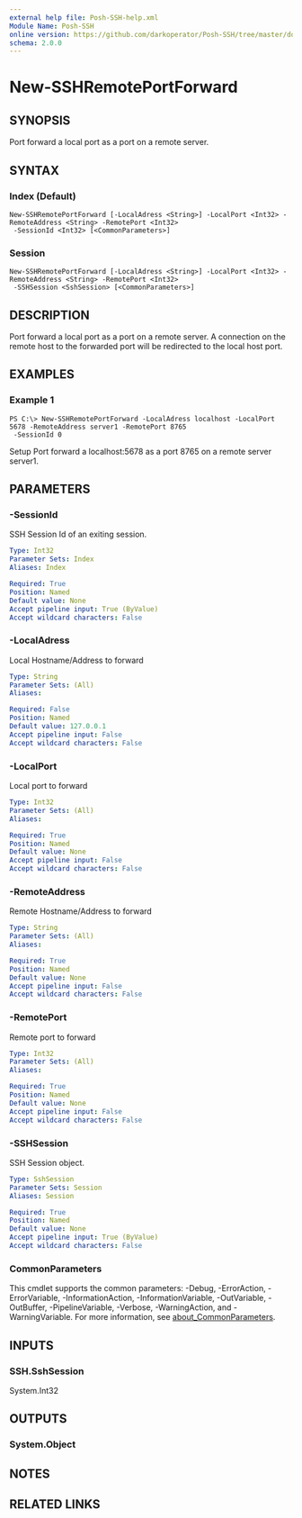 ```yaml
---
external help file: Posh-SSH-help.xml
Module Name: Posh-SSH
online version: https://github.com/darkoperator/Posh-SSH/tree/master/docs
schema: 2.0.0
---
```


# New-SSHRemotePortForward

## SYNOPSIS
Port forward a local port as a port on a remote server.

## SYNTAX

### Index (Default)
```
New-SSHRemotePortForward [-LocalAdress <String>] -LocalPort <Int32> -RemoteAddress <String> -RemotePort <Int32>
 -SessionId <Int32> [<CommonParameters>]
```

### Session
```
New-SSHRemotePortForward [-LocalAdress <String>] -LocalPort <Int32> -RemoteAddress <String> -RemotePort <Int32>
 -SSHSession <SshSession> [<CommonParameters>]
```

## DESCRIPTION
Port forward a local port as a port on a remote server.
A connection on the remote host to the forwarded port will be redirected to the local host port.

## EXAMPLES

### Example 1
```
PS C:\> New-SSHRemotePortForward -LocalAdress localhost -LocalPort 5678 -RemoteAddress server1 -RemotePort 8765
 -SessionId 0
```
Setup Port forward a localhost:5678 as a port 8765 on a remote server server1.


## PARAMETERS

### -SessionId
SSH Session Id of an exiting session.

```yaml
Type: Int32
Parameter Sets: Index
Aliases: Index

Required: True
Position: Named
Default value: None
Accept pipeline input: True (ByValue)
Accept wildcard characters: False
```

### -LocalAdress
Local Hostname/Address to forward

```yaml
Type: String
Parameter Sets: (All)
Aliases:

Required: False
Position: Named
Default value: 127.0.0.1
Accept pipeline input: False
Accept wildcard characters: False
```

### -LocalPort
Local port to forward

```yaml
Type: Int32
Parameter Sets: (All)
Aliases:

Required: True
Position: Named
Default value: None
Accept pipeline input: False
Accept wildcard characters: False
```

### -RemoteAddress
Remote Hostname/Address to forward

```yaml
Type: String
Parameter Sets: (All)
Aliases:

Required: True
Position: Named
Default value: None
Accept pipeline input: False
Accept wildcard characters: False
```

### -RemotePort
Remote port to forward

```yaml
Type: Int32
Parameter Sets: (All)
Aliases:

Required: True
Position: Named
Default value: None
Accept pipeline input: False
Accept wildcard characters: False
```

### -SSHSession
SSH Session object.

```yaml
Type: SshSession
Parameter Sets: Session
Aliases: Session

Required: True
Position: Named
Default value: None
Accept pipeline input: True (ByValue)
Accept wildcard characters: False
```

### CommonParameters
This cmdlet supports the common parameters: -Debug, -ErrorAction, -ErrorVariable, -InformationAction, -InformationVariable, -OutVariable, -OutBuffer, -PipelineVariable, -Verbose, -WarningAction, and -WarningVariable. For more information, see [about_CommonParameters](http://go.microsoft.com/fwlink/?LinkID=113216).

## INPUTS

### SSH.SshSession
System.Int32

## OUTPUTS

### System.Object
## NOTES

## RELATED LINKS
